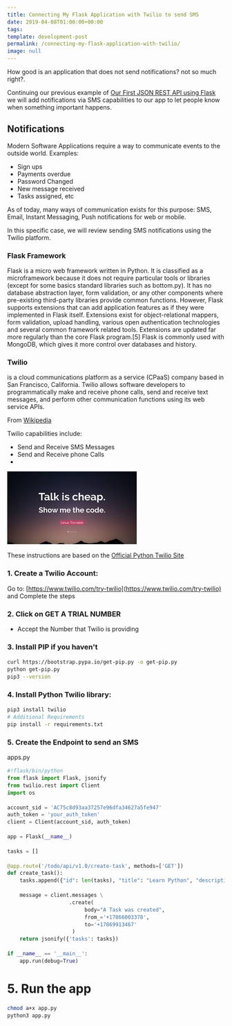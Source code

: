 ```yaml
---
title: Connecting My Flask Application with Twilio to send SMS
date: 2019-04-08T01:00:00+00:00
tags: 
template: development-post
permalink: /connecting-my-flask-application-with-twilio/
image: null
---
```


How good is an application that does not send notifications? not so much right?. 

Continuing our previous example of [Our First JSON REST API using Flask](https://cobuildlab.com/development-blog/my-first-json-rest-api-with-flask/) we will add notifications via SMS capabilities to our app to let people know when something important happens.

## Notifications

Modern Software Applications require a way to communicate events to the outside world. Examples: 

- Sign ups
- Payments overdue
- Password Changed
- New message received
- Tasks assigned, etc

As of today, many ways of communication exists for this purpose: SMS, Email, Instant Messaging, Push notifications for web or mobile.


In this specific case, we will review sending SMS notifications using the Twilio platform.


### Flask Framework

Flask is a micro web framework written in Python. It is classified as a microframework because it does not require particular tools or libraries (except for some basics standard libraries such as bottom.py). It has no database abstraction layer, form validation, or any other components where pre-existing third-party libraries provide common functions. However, Flask supports extensions that can add application features as if they were implemented in Flask itself. Extensions exist for object-relational mappers, form validation, upload handling, various open authentication technologies and several common framework related tools. Extensions are updated far more regularly than the core Flask program.[5] Flask is commonly used with MongoDB, which gives it more control over databases and history. 


### Twilio

is a cloud communications platform as a service (CPaaS) company based in San Francisco, California. Twilio allows software developers to programmatically make and receive phone calls, send and receive text messages, and perform other communication functions using its web service APIs.

From [Wikipedia](https://en.wikipedia.org/wiki/Twilio)

Twilio capabilities include:

- Send and Receive SMS Messages
- Send and Receive phone Calls
- 

![Show me the code](./media/show-me-the-code.jpeg)


These instructions are based on the [Official Python Twilio Site](https://www.twilio.com/docs/libraries/python)

### 1. Create a Twilio Account:

Go to: [https://www.twilio.com/try-twilio](https://www.twilio.com/try-twilio) and Complete the steps


### 2. Click on GET A TRIAL NUMBER

- Accept the Number that Twilio is providing

### 3. Install PIP if you haven't

```bash
curl https://bootstrap.pypa.io/get-pip.py -o get-pip.py
python get-pip.py
pip3 --version
```

### 4. Install Python Twilio library:

```bash
pip3 install twilio
# Additional Requirements
pip install -r requirements.txt
```

### 5. Create the Endpoint to send an SMS

apps.py

```python
#!flask/bin/python
from flask import Flask, jsonify
from twilio.rest import Client
import os

account_sid = 'AC75c8d93aa37257e96dfa34627a5fe947'
auth_token = 'your_auth_token'
client = Client(account_sid, auth_token)

app = Flask(__name__)

tasks = []

@app.route('/todo/api/v1.0/create-task', methods=['GET'])
def create_task():
    tasks.append({"id": len(tasks), "title": "Learn Python", "description": "Start with Flask first", "done": False})

    message = client.messages \
                    .create(
                         body="A Task was created",
                         from_='+17866003378',
                         to='+17869913467'
                     )
    return jsonify({'tasks': tasks})

if __name__ == '__main__':
    app.run(debug=True)
```

# 5. Run the app

```sh
chmod a+x app.py
python3 app.py
```